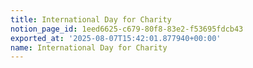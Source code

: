 ```yaml
---
title: International Day for Charity
notion_page_id: 1eed6625-c679-80f8-83e2-f53695fdcb43
exported_at: '2025-08-07T15:42:01.877940+00:00'
name: International Day for Charity
---
```



